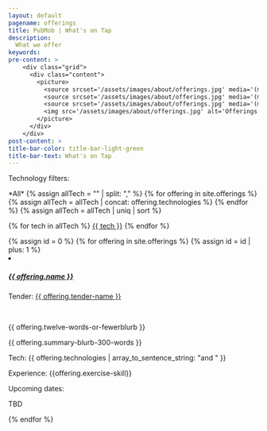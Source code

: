 ```yaml
---
layout: default
pagename: offerings
title: PubMob | What's on Tap
description:
  What we offer
keywords:
pre-content: >
    <div class="grid">
      <div class="content">
        <picture>
          <source srcset='/assets/images/about/offerings.jpg' media='(max-width: 1080px)'>
          <source srcset='/assets/images/about/offerings.jpg' media='(min-width: 960px)'>
          <source srcset='/assets/images/about/offerings.jpg' media='(min-width: 830px'>
          <img src='/assets/images/about/offerings.jpg' alt='Offerings'>
        </picture>
      </div>
    </div>
post-content: >
title-bar-color: title-bar-light-green
title-bar-text: What's on Tap
---
```

<script type="text/javascript">
  function setTechnologyHeaderText(selectedTechnology) {
    var technologyHeader = document.getElementById('selectedTechnology');
    technologyHeader.innerHTML = `Selected tech: ${selectedTechnology}`
  }

  function renderIfOfferingHasTechnology(div, technologies, selectedTechnology) {
console.log("technologies", technologies);
console.log("selected tech", selectedTechnology);
      div.style.display = (selectedTechnology == 'All' || technologies.includes(selectedTechnology)) 
        ? 'unset' // TODO: does unset work in all browsers?
        : 'none';
  }

  function renderPostsFor(selectedTechnology) {
    var id = 0;
    {% for offering in site.offerings %}
      var offeringDiv = document.getElementById(++id);
      renderIfOfferingHasTechnology(offeringDiv, {{ offering.technologies | jsonify }}, selectedTechnology);
    {% endfor %}
  }

  function filterUsingTechnology(selectedTechnology) {
    setTechnologyHeaderText(selectedTechnology);
    renderPostsFor(selectedTechnology);
  }
</script>

<p>Technology filters:</p>
<div>
  <a id="All" onclick="filterUsingTechnology('All')">*All*</a>
  {% assign allTech = "" | split: "," %}
  {% for offering in site.offerings %}
    {% assign allTech = allTech | concat: offering.technologies %}
  {% endfor %}
  {% assign allTech = allTech | uniq | sort %}

  {% for tech in allTech %}
  <a id="{{ tech }}" onclick="filterUsingTechnology(this.id)" href="javascript:void(0);">{{ tech }}</a>
  {% endfor %}
  <p id='selectedTechnology'></p>
</div>
<div>
</div>
<div>
 {% assign id = 0 %}
 {% for offering in site.offerings %}
   {% assign id = id | plus: 1 %}
   <div id="{{id}}">
   <li>
     <h5><a href="{{ offering.id }}">{{ offering.name }}</a></h5>
     <p>Tender: <a href="/tenders/{{offering.tender-id}}">{{ offering.tender-name }}</a></p>
    <br />
    <!-- fix above to derive tender name from offering, or something better -->
     <p>{{ offering.twelve-words-or-fewerblurb }}</p>
     <p>{{ offering.summary-blurb-300-words }}</p>
     <p>Tech: {{ offering.technologies | array_to_sentence_string: "and " }}</p>
     <p>Experience: {{offering.exercise-skill}}</p>
     <p>Upcoming dates:</p>
      <p>TBD</p>
   </li>
   </div>
 {% endfor %}
</div>
